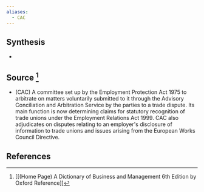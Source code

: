 ```yaml
---
aliases:
  - CAC
---
```

## Synthesis
- 
## Source [^1]
- (CAC) A committee set up by the Employment Protection Act 1975 to arbitrate on matters voluntarily submitted to it through the Advisory Conciliation and Arbitration Service by the parties to a trade dispute. Its main function is now determining claims for statutory recognition of trade unions under the Employment Relations Act 1999. CAC also adjudicates on disputes relating to an employer's disclosure of information to trade unions and issues arising from the European Works Council Directive.
## References

[^1]: [[(Home Page) A Dictionary of Business and Management 6th Edition by Oxford Reference]]